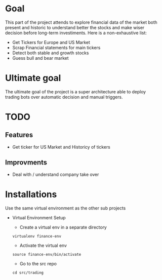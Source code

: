 # Goal

This part of the project attends to explore financial data of the market both present and historic to understand better the stocks and make wiser decision before long-term investiments. Here is a non-exhaustive list:
- Get Tickers for Europe and US Market
- Scrap Financial statements for main tickers
- Detect both stable and growth stocks
- Guess bull and bear market

# Ultimate goal

The ultimate goal of the project is a super architecture able to deploy trading bots over automatic decision and manual triggers.

# TODO

## Features
- Get ticker for US Market and Historicy of tickers

## Improvments
- Deal with / understand company take over

# Installations

Use the same virtual environment as the other sub projects
- Virtual Environment Setup
    - Create a virtual env in a separate directory
    ```
    virtualenv finance-env
    ```

    - Activate the virtual env
    ```
    source finance-env/bin/activate
    ```

    - Go to the src repo
    ```
    cd src/trading
    ```